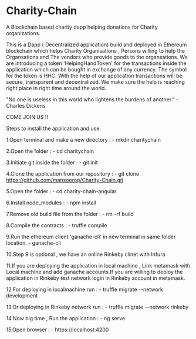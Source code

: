 # Charity-Chain

A Blockchain based charity dapp helping donations for Charity organizations.

This is a Dapp ( Decentralized application) build and deployed in Ethereum blockchain which helps Charity Organisations , Persons willing to help the Organsations and The vendors who provide goods to the organsations. We are introducing a token 'HelpingHandToken' for the transactions inside the application which can be bought in exchange of any currency. The symbol for the token is HHC. With the help of our application transactions will be secure, transparent and decentralized. We make sure the help is reaching right place in right time around the world.

"No one is useless in this world who lightens the burdens of another."
                                                        - Charles Dickens

COME JOIN US !! 

Steps to install the application and use.

1.Open terminal and make a new directory : 
    - mkdir charitychain

2.Open the folder :
    - cd charitychain

3.Initiate git inside the folder :
    - git init

4.Clone the application from our repository :
    - git clone https://github.com/mansoorop/Charity-Chain.git

5.Open the folder :
    - cd charity-chain-angular

6.Install node_modules :
    - npm install

7.Remove old build file from the folder :
    - rm -rf build

8.Compile the contracts :
    - truffle compile

9.Run the ethereum client 'ganache-cli' in new terminal in same folder location.
    - ganache-cli

10.Step 9 is optional , we have an online Rinkeby clinet with Infura

11.If you are deploying the application in local machine , Link metamask with Local machine and add ganache accounts.If you are         willing to deploy the application in Rinkeby test network login in Rinkeby account in metamask.

12.For deploying in localmachine run :
    - truffle migrate --network development

13.Or deploying in Rinkeby network run :
    - truffle migrate --network rinkeby

14.Now big time , Run the application :
    - ng serve

15.Open browser :
    - https://localhost:4200
    


